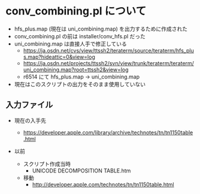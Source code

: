 ﻿# conv_combining.pl について

- hfs_plus.map (現在は uni_combining.map) を出力するために作成された
- conv_combining.pl の前は installer/conv_hfs.pl だった
- uni_combining.map は直接人手で修正している
  - https://ja.osdn.net/cvs/view/ttssh2/teraterm/source/teraterm/hfs_plus.map?hideattic=0&view=log
  - https://ja.osdn.net/projects/ttssh2/svn/view/trunk/teraterm/teraterm/uni_combining.map?root=ttssh2&view=log
  - r6514 にて hfs_plus.map -> uni_combining.map
- 現在はこのスクリプトの出力をそのまま使用していない

## 入力ファイル

- 現在の入手先
  - https://developer.apple.com/library/archive/technotes/tn/tn1150table.html

- 以前
  - スクリプト作成当時
    - UNICODE DECOMPOSITION TABLE.htm
  - 移動
    - http://developer.apple.com/technotes/tn/tn1150table.html
